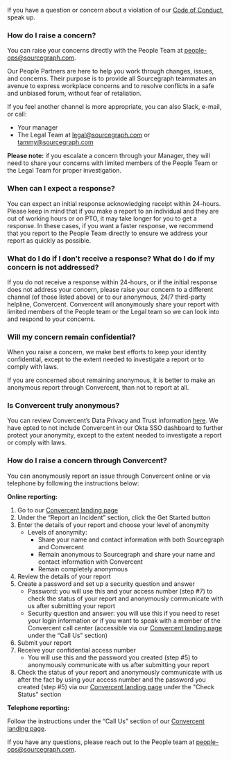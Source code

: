If you have a question or concern about a violation of our [Code of Conduct](https://handbook.sourcegraph.com/company-info-and-process/communication/code_of_conduct/), speak up.


### **How do I raise a concern?**

You can raise your concerns directly with the People Team at [people-ops@sourcegraph.com](mailto:people-ops@sourcegraph.com). 

Our People Partners are here to help you work through changes, issues, and concerns. Their purpose is to provide all Sourcegraph teammates an avenue to express workplace concerns and to resolve conflicts in a safe and unbiased forum, without fear of retaliation. 

If you feel another channel is more appropriate, you can also Slack, e-mail, or call:



* Your manager
* The Legal Team at [legal@sourcegraph.com](mailto:legal@sourcegraph.com) or [tammy@sourcegraph.com](mailto:tammy@sourcegraph.com)

**Please note:** if you escalate a concern through your Manager, they will need to share your concerns with limited members of the People Team or the Legal Team for proper investigation.


### **When can I expect a response?**

You can expect an initial response acknowledging receipt within 24-hours. Please keep in mind that if you make a report to an individual and they are out of working hours or on PTO, it may take longer for you to get a response. In these cases, if you want a faster response, we recommend that you report to the People Team directly to ensure we address your report as quickly as possible.


### **What do I do if I don’t receive a response? What do I do if my concern is not addressed?**

If you do not receive a response within 24-hours, or if the initial response does not address your concern, please raise your concern to a different channel (of those listed above) or to our anonymous, 24/7 third-party helpline, Convercent. Convercent will anonymously share your report with limited members of the People team or the Legal team so we can look into and respond to your concerns.


### **Will my concern remain confidential?**

When you raise a concern, we make best efforts to keep your identity confidential, except to the extent needed to investigate a report or to comply with laws. 

If you are concerned about remaining anonymous, it is better to make an anonymous report through Convercent, than not to report at all.


### **Is Convercent truly anonymous?**

You can review Convercent’s Data Privacy and Trust information [here](https://www.convercent.com/data-privacy-trust). We have opted to not include Convercent in our Okta SSO dashboard to further protect your anonymity, except to the extent needed to investigate a report or comply with laws. 


### **How do I raise a concern through Convercent?**

You can anonymously report an issue through Convercent online or via telephone by following the instructions below:

**Online reporting:**

1. Go to our [Convercent landing page](https://app.convercent.com/en-US/LandingPage/384ff5dc-cf85-ec11-a988-000d3ab9f296)
2. Under the “Report an Incident” section, click the Get Started button
3. Enter the details of your report and choose your level of anonymity
    * Levels of anonymity:
        * Share your name and contact information with both Sourcegraph and Convercent
        * Remain anonymous to Sourcegraph and share your name and contact information with Convercent
        * Remain completely anonymous
4. Review the details of your report
5. Create a password and set up a security question and answer
    * Password: you will use this and your access number (step #7) to check the status of your report and anonymously communicate with us after submitting your report
    * Security question and answer: you will use this if you need to reset your login information or if you want to speak with a member of the Convercent call center (accessible via our [Convercent landing page](https://app.convercent.com/en-US/LandingPage/384ff5dc-cf85-ec11-a988-000d3ab9f296) under the “Call Us” section)
6. Submit your report
7. Receive your confidential access number
    * You will use this and the password you created (step #5) to anonymously communicate with us after submitting your report
8. Check the status of your report and anonymously communicate with us after the fact by using your access number and the password you created (step #5) via our [Convercent landing page](https://app.convercent.com/en-US/LandingPage/384ff5dc-cf85-ec11-a988-000d3ab9f296) under the "Check Status" section

**Telephone reporting:**

Follow the instructions under the “Call Us” section of our [Convercent landing page](https://app.convercent.com/en-US/LandingPage/384ff5dc-cf85-ec11-a988-000d3ab9f296). 

If you have any questions, please reach out to the People team at [people-ops@sourcegraph.com](mailto:people-ops@sourcegraph.com).
